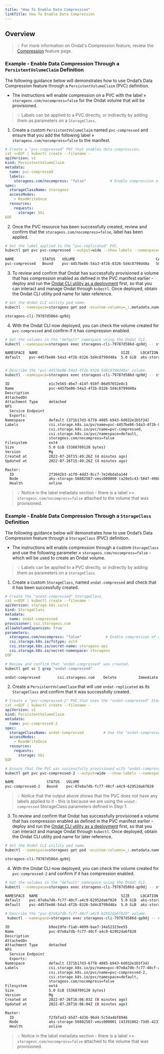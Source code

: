 ```yaml
---
title: "How To Enable Data Compression"
linkTitle: How To Enable Data Compression
---
```


## Overview

> 💡 For more information on Ondat's Compression feature, review the [Compression](/docs/concepts/compression)  feature page.

### Example - Enable Data Compression Through a `PersistentVolumeClaim` Definition

The following guidance below will demonstrates how to use Ondat’s Data Compression feature through a `PersistentVolumeClaim` (PVC) definition.

-   The instructions will enable compression on a PVC with the label »  `storageos.com/nocompress=false` for the Ondat volume that will be provisioned.

> 💡 Labels can be applied to a PVC directly, or indirectly by adding them as parameters on a  `StorageClass`.

1.  Create a custom  `PersistentVolumeClaim`  named  `pvc-compressed`  and ensure that you add the following label »  `storageos.com/nocompress=false`  to the manifest.

```yaml
# Create a "pvc-compressed" PVC that enables data compression.
cat <<EOF | kubectl create --filename -
apiVersion: v1
kind: PersistentVolumeClaim
metadata:
  name: pvc-compressed
  labels:
    storageos.com/nocompress: "false"           # Enable compression of data-at-rest and data-in-transit.
spec:
  storageClassName: storageos
  accessModes:
    - ReadWriteOnce
  resources:
    requests:
      storage: 5Gi
EOF
```

2.  Once the PVC resource has been successfully created, review and confirm that the  `storageos.com/nocompress=false`, label has been applied.

```bash
# Get the label applied to the "pvc-replicated" PVC.
kubectl get pvc pvc-compressed --output=wide --show-labels --namespace=default

NAME             STATUS   VOLUME                                     CAPACITY   ACCESS MODES   STORAGECLASS   AGE   VOLUMEMODE   LABELS
pvc-compressed   Bound    pvc-4457be86-54a3-4f2b-8326-5d4c8799d48a   5Gi        RWO            storageos      15s   Filesystem   storageos.com/nocompress=false
```

3.  To review and confirm that Ondat has successfully provisioned a volume that has compression enabled as defined in the PVC manifest earlier - deploy and run the  [Ondat CLI utility as a deployment](https://docs.ondat.io/docs/reference/cli/#run-the-cli-as-a-deployment-in-your-cluster)  first, so that you can interact and manage Ondat through  `kubectl`. Once deployed, obtain the Ondat CLI utility pod name for later reference.

```bash
# Get the Ondat CLI utility pod name.
kubectl --namespace=storageos get pod -ocustom-columns=_:.metadata.name --no-headers -lapp=storageos-cli

storageos-cli-79787d586d-qp9dj
```

4.  With the Ondat CLI now deployed, you can check the volume created for  `pvc-compressed` and confirm if it has compression enabled.

```bash
# Get the volumes in the "default" namespace using the Ondat CLI.
kubectl --namespace=storageos exec storageos-cli-79787d586d-qp9dj -- storageos get volumes --namespace=default

NAMESPACE  NAME                                      SIZE     LOCATION                                  ATTACHED ON  REPLICAS  AGE
default    pvc-4457be86-54a3-4f2b-8326-5d4c8799d48a  5.0 GiB  aks-storage-56882587-vmss000000 (online)               0/0       2 minutes ago


# Describe the "pvc-4457be86-54a3-4f2b-8326-5d4c8799d48a" volume.
kubectl --namespace=storageos exec storageos-cli-79787d586d-qp9dj -- storageos describe volume pvc-4457be86-54a3-4f2b-8326-5d4c8799d48a --namespace=default

ID                  e1c7e565-4be7-414f-910f-86d97652e8c3
Name                pvc-4457be86-54a3-4f2b-8326-5d4c8799d48a
Description
AttachedOn
Attachment Type     detached
NFS
  Service Endpoint
  Exports:
Namespace           default (371b17d3-6778-4085-b943-6d032e1b5f34)
Labels              csi.storage.k8s.io/pv/name=pvc-4457be86-54a3-4f2b-8326-5d4c8799d48a,
                    csi.storage.k8s.io/pvc/name=pvc-compressed,
                    csi.storage.k8s.io/pvc/namespace=default,
                    storageos.com/nocompress=false
Filesystem          ext4
Size                5.0 GiB (5368709120 bytes)
Version             Mg
Created at          2022-07-26T15:49:26Z (4 minutes ago)
Updated at          2022-07-26T15:49:26Z (4 minutes ago)

Master:
  ID                2f3642b3-a1f0-4dd3-8cc7-7e24bda5a144
  Node              aks-storage-56882587-vmss000000 (a28e5c43-5847-4968-b777-3bd618d4424e)
  Health            online
```

> 💡 Notice in the label metadata section - there is a label >> `storageos.com/nocompress=false` attached to the volume that was provisioned.

### Example - Enable Data Compression Through a `StorageClass` Definition

The following guidance below will demonstrates how to use Ondat’s Data Compression feature through a  `StorageClass`  (PVC) definition.

-   The instructions will enable compression through a custom  `StorageClass`  and use the following parameter »  `storageos.com/nocompress=false`  - which will be used to create an Ondat volume.

> 💡 Labels can be applied to a PVC directly, or indirectly by adding them as parameters on a  `StorageClass`.

1.  Create a custom  `StorageClass`, named  `ondat-compressed`  and check that it has been successfully created.

```yaml
# Create the "ondat-compressed" StorageClass.
cat <<EOF | kubectl create --filename -
apiVersion: storage.k8s.io/v1
kind: StorageClass
metadata:
  name: ondat-compressed
provisioner: csi.storageos.com
allowVolumeExpansion: true
parameters:
  storageos.com/nocompress: "false"           # Enable compression of data-at-rest and data-in-transit.
  csi.storage.k8s.io/fstype: ext4
  csi.storage.k8s.io/secret-name: storageos-api
  csi.storage.k8s.io/secret-namespace: storageos
EOF
```

```bash
# Review and confirm that "ondat-compressed" was created.
kubectl get sc | grep "ondat-compressed"

ondat-compressed        csi.storageos.com    Delete          Immediate              true                   92s
```

2.  Create a  `PersistentVolumeClaim`  that will use  `ondat-replicated`  as its  `StorageClass`  and confirm that it was successfully created.

```yaml
# Create a "pvc-compressed-2" PVC that uses the "ondat-compressed" StorageClass.
cat <<EOF | kubectl create --filename -
apiVersion: v1
kind: PersistentVolumeClaim
metadata:
  name: pvc-compressed-2
spec:
  storageClassName: ondat-compressed         # Use the "ondat-compressed" StoragClass created in Step 1
  accessModes:
    - ReadWriteOnce
  resources:
    requests:
      storage: 5Gi
EOF
```

```bash
# Ensure that the PVC was successfully provisioned with "ondat-compressed".
kubectl get pvc pvc-compressed-2 --output=wide --show-labels --namespace=default

NAME               STATUS   VOLUME                                     CAPACITY   ACCESS MODES   STORAGECLASS       AGE   VOLUMEMODE   LABELS
pvc-compressed-2   Bound    pvc-07e8a7db-fc77-40cf-a4c9-62952da6f820   5Gi        RWO            ondat-compressed   8s    Filesystem   <none>
```
> 💡 Notice that the output above shows that the PVC does not have any labels applied to it - this is because we are using the `ondat-compressed` StorageClass parameters defined in _Step 1_.

3.  To review and confirm that Ondat has successfully provisioned a volume that has compression enabled as defined in the PVC manifest earlier - deploy and run the  [Ondat CLI utility as a deployment](https://docs.ondat.io/docs/reference/cli/#run-the-cli-as-a-deployment-in-your-cluster)  first, so that you can interact and manage Ondat through  `kubectl`. Once deployed, obtain the Ondat CLI utility pod name for later reference.

```bash
# Get the Ondat CLI utility pod name.
kubectl --namespace=storageos get pod -ocustom-columns=_:.metadata.name --no-headers -lapp=storageos-cli

storageos-cli-79787d586d-qp9dj
```

4.  With the Ondat CLI now deployed, you can check the volume created for  `pvc-compressed-2` and confirm if it has compression enabled.


```bash
# Get the volumes in the "default" namespace using the Ondat CLI.
kubectl --namespace=storageos exec storageos-cli-79787d586d-qp9dj -- storageos get volumes --namespace=default

NAMESPACE  NAME                                      SIZE     LOCATION                                  ATTACHED ON  REPLICAS  AGE
default    pvc-07e8a7db-fc77-40cf-a4c9-62952da6f820  5.0 GiB  aks-storage-56882587-vmss000001 (online)               0/0       6 minutes ago
default    pvc-4457be86-54a3-4f2b-8326-5d4c8799d48a  5.0 GiB  aks-storage-56882587-vmss000000 (online)               0/0       23 minutes ago

# Describe the "pvc-07e8a7db-fc77-40cf-a4c9-62952da6f820" volume.
 kubectl --namespace=storageos exec storageos-cli-79787d586d-qp9dj -- storageos describe volume pvc-07e8a7db-fc77-40cf-a4c9-62952da6f820 --namespace=default

ID                  b9ee19fe-f1ab-4099-bae7-34a52323ee55
Name                pvc-07e8a7db-fc77-40cf-a4c9-62952da6f820
Description
AttachedOn
Attachment Type     detached
NFS
  Service Endpoint
  Exports:
Namespace           default (371b17d3-6778-4085-b943-6d032e1b5f34)
Labels              csi.storage.k8s.io/pv/name=pvc-07e8a7db-fc77-40cf-a4c9-62952da6f820,
                    csi.storage.k8s.io/pvc/name=pvc-compressed-2,
                    csi.storage.k8s.io/pvc/namespace=default,
                    storageos.com/nocompress=false
Filesystem          ext4
Size                5.0 GiB (5368709120 bytes)
Version             Mg
Created at          2022-07-26T16:06:03Z (8 minutes ago)
Updated at          2022-07-26T16:06:04Z (8 minutes ago)

Master:
  ID                f2fbfad3-b5d7-4d36-96d4-5c54a4bf8946
  Node              aks-storage-56882587-vmss000001 (43391062-73d5-4231-ab46-f10ef748bee6)
  Health            online
```

> 💡 Notice in the label metadata section - there is a label >> `storageos.com/nocompress=false` attached to the volume that was provisioned.
